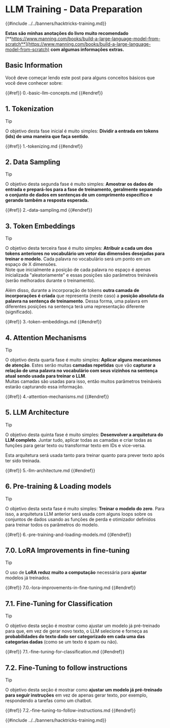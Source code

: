 # LLM Training - Data Preparation

{{#include ../../banners/hacktricks-training.md}}

**Estas são minhas anotações do livro muito recomendado** [**https://www.manning.com/books/build-a-large-language-model-from-scratch**](https://www.manning.com/books/build-a-large-language-model-from-scratch) **com algumas informações extras.**

## Basic Information

Você deve começar lendo este post para alguns conceitos básicos que você deve conhecer sobre:


{{#ref}}
0.-basic-llm-concepts.md
{{#endref}}

## 1. Tokenization

> [!TIP]
> O objetivo desta fase inicial é muito simples: **Dividir a entrada em tokens (ids) de uma maneira que faça sentido**.


{{#ref}}
1.-tokenizing.md
{{#endref}}

## 2. Data Sampling

> [!TIP]
> O objetivo desta segunda fase é muito simples: **Amostrar os dados de entrada e prepará-los para a fase de treinamento, geralmente separando o conjunto de dados em sentenças de um comprimento específico e gerando também a resposta esperada.**


{{#ref}}
2.-data-sampling.md
{{#endref}}

## 3. Token Embeddings

> [!TIP]
> O objetivo desta terceira fase é muito simples: **Atribuir a cada um dos tokens anteriores no vocabulário um vetor das dimensões desejadas para treinar o modelo.** Cada palavra no vocabulário será um ponto em um espaço de X dimensões.\
> Note que inicialmente a posição de cada palavra no espaço é apenas inicializada "aleatoriamente" e essas posições são parâmetros treináveis (serão melhorados durante o treinamento).
>
> Além disso, durante a incorporação de tokens **outra camada de incorporações é criada** que representa (neste caso) a **posição absoluta da palavra na sentença de treinamento**. Dessa forma, uma palavra em diferentes posições na sentença terá uma representação diferente (significado).


{{#ref}}
3.-token-embeddings.md
{{#endref}}

## 4. Attention Mechanisms

> [!TIP]
> O objetivo desta quarta fase é muito simples: **Aplicar alguns mecanismos de atenção**. Estes serão muitas **camadas repetidas** que vão **capturar a relação de uma palavra no vocabulário com seus vizinhos na sentença atual sendo usada para treinar o LLM**.\
> Muitas camadas são usadas para isso, então muitos parâmetros treináveis estarão capturando essa informação.


{{#ref}}
4.-attention-mechanisms.md
{{#endref}}

## 5. LLM Architecture

> [!TIP]
> O objetivo desta quinta fase é muito simples: **Desenvolver a arquitetura do LLM completo**. Juntar tudo, aplicar todas as camadas e criar todas as funções para gerar texto ou transformar texto em IDs e vice-versa.
>
> Esta arquitetura será usada tanto para treinar quanto para prever texto após ter sido treinada.


{{#ref}}
5.-llm-architecture.md
{{#endref}}

## 6. Pre-training & Loading models

> [!TIP]
> O objetivo desta sexta fase é muito simples: **Treinar o modelo do zero**. Para isso, a arquitetura LLM anterior será usada com alguns loops sobre os conjuntos de dados usando as funções de perda e otimizador definidos para treinar todos os parâmetros do modelo.


{{#ref}}
6.-pre-training-and-loading-models.md
{{#endref}}

## 7.0. LoRA Improvements in fine-tuning

> [!TIP]
> O uso de **LoRA reduz muito a computação** necessária para **ajustar** modelos já treinados.


{{#ref}}
7.0.-lora-improvements-in-fine-tuning.md
{{#endref}}

## 7.1. Fine-Tuning for Classification

> [!TIP]
> O objetivo desta seção é mostrar como ajustar um modelo já pré-treinado para que, em vez de gerar novo texto, o LLM selecione e forneça as **probabilidades do texto dado ser categorizado em cada uma das categorias dadas** (como se um texto é spam ou não).


{{#ref}}
7.1.-fine-tuning-for-classification.md
{{#endref}}

## 7.2. Fine-Tuning to follow instructions

> [!TIP]
> O objetivo desta seção é mostrar como **ajustar um modelo já pré-treinado para seguir instruções** em vez de apenas gerar texto, por exemplo, respondendo a tarefas como um chatbot.


{{#ref}}
7.2.-fine-tuning-to-follow-instructions.md
{{#endref}}

{{#include ../../banners/hacktricks-training.md}}
